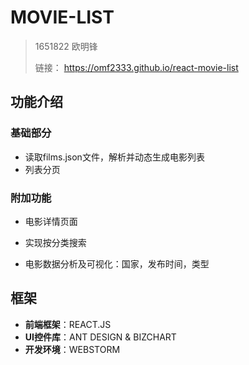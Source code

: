 # MOVIE-LIST

> 1651822 欧明锋
>
> 链接： https://omf2333.github.io/react-movie-list

## 功能介绍

### 基础部分

+ 读取films.json文件，解析并动态生成电影列表
+ 列表分页

### 附加功能

+ 电影详情页面

+ 实现按分类搜索

+ 电影数据分析及可视化：国家，发布时间，类型

## 框架

+ **前端框架**：REACT.JS
+ **UI控件库**：ANT DESIGN & BIZCHART
+ **开发环境**：WEBSTORM



